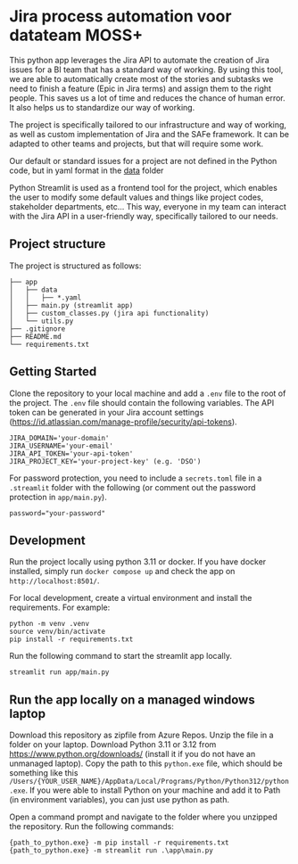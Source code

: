 # Jira process automation voor datateam MOSS+

This python app leverages the Jira API to automate the creation of Jira issues for a BI team that has a standard way of working. By using this tool, we are able to automatically create most of the stories and subtasks we need to finish a feature (Epic in Jira terms) and assign them to the right people. This saves us a lot of time and reduces the chance of human error. It also helps us to standardize our way of working.

The project is specifically tailored to our infrastructure and way of working, as well as custom implementation of Jira and the SAFe framework. It can be adapted to other teams and projects, but that will require some work.

Our default or standard issues for a project are not defined in the Python code, but in yaml format in the [data](app/data/) folder

Python Streamlit is used as a frontend tool for the project, which enables the user to modify some default values and things like project codes, stakeholder departments, etc... This way, everyone in my team can interact with the Jira API in a user-friendly way, specifically tailored to our needs.

## Project structure
The project is structured as follows:
```
├── app
│   ├── data
│   │   ├── *.yaml
│   ├── main.py (streamlit app)
│   ├── custom_classes.py (jira api functionality)
│   └── utils.py
├── .gitignore
├── README.md
└── requirements.txt
```
## Getting Started
Clone the repository to your local machine and add a `.env` file to the root of the project. The `.env` file should contain the following variables. The API token can be generated in your Jira account settings (https://id.atlassian.com/manage-profile/security/api-tokens).

```
JIRA_DOMAIN='your-domain'
JIRA_USERNAME='your-email'
JIRA_API_TOKEN='your-api-token'
JIRA_PROJECT_KEY='your-project-key' (e.g. 'DSO')
```

For password protection, you need to include a `secrets.toml` file in a `.streamlit` folder with the following (or comment out the password protection in `app/main.py`).
```
password="your-password"
```

## Development
Run the project locally using python 3.11 or docker. If you have docker installed, simply run `docker compose up` and check the app on `http://localhost:8501/`.

For local development, create a virtual environment and install the requirements. For example:
```
python -m venv .venv
source venv/bin/activate
pip install -r requirements.txt
```

Run the following command to start the streamlit app locally.
```
streamlit run app/main.py
```

## Run the app locally on a managed windows laptop
Download this repository as zipfile from Azure Repos. Unzip the file in a folder on your laptop. Download Python 3.11 or 3.12 from https://www.python.org/downloads/ (install it if you do not have an unmanaged laptop). Copy the path to this `python.exe` file, which should be something like this `/Users/{YOUR_USER_NAME}/AppData/Local/Programs/Python/Python312/python.exe`. If you were able to install Python on your machine and add it to Path (in environment variables), you can just use python as path.

Open a command prompt and navigate to the folder where you unzipped the repository. Run the following commands:
```
{path_to_python.exe} -m pip install -r requirements.txt
{path_to_python.exe} -m streamlit run .\app\main.py
```